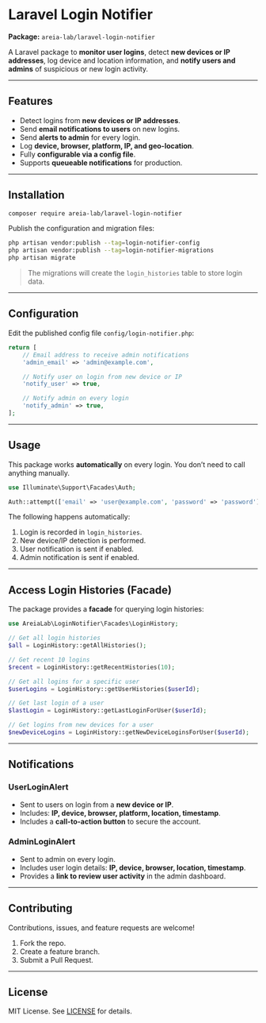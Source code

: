 # Laravel Login Notifier

**Package:** `areia-lab/laravel-login-notifier`

A Laravel package to **monitor user logins**, detect **new devices or IP addresses**, log device and location information, and **notify users and admins** of suspicious or new login activity.

---

## Features

- Detect logins from **new devices or IP addresses**.
- Send **email notifications to users** on new logins.
- Send **alerts to admin** for every login.
- Log **device, browser, platform, IP, and geo-location**.
- Fully **configurable via a config file**.
- Supports **queueable notifications** for production.

---

## Installation

```bash
composer require areia-lab/laravel-login-notifier
```

Publish the configuration and migration files:

```bash
php artisan vendor:publish --tag=login-notifier-config
php artisan vendor:publish --tag=login-notifier-migrations
php artisan migrate
```

> The migrations will create the `login_histories` table to store login data.

---

## Configuration

Edit the published config file `config/login-notifier.php`:

```php
return [
    // Email address to receive admin notifications
    'admin_email' => 'admin@example.com',

    // Notify user on login from new device or IP
    'notify_user' => true,

    // Notify admin on every login
    'notify_admin' => true,
];
```

---

## Usage

This package works **automatically** on every login. You don’t need to call anything manually.

```php
use Illuminate\Support\Facades\Auth;

Auth::attempt(['email' => 'user@example.com', 'password' => 'password']);
```

The following happens automatically:

1. Login is recorded in `login_histories`.
2. New device/IP detection is performed.
3. User notification is sent if enabled.
4. Admin notification is sent if enabled.

---

## Access Login Histories (Facade)

The package provides a **facade** for querying login histories:

```php
use AreiaLab\LoginNotifier\Facades\LoginHistory;

// Get all login histories
$all = LoginHistory::getAllHistories();

// Get recent 10 logins
$recent = LoginHistory::getRecentHistories(10);

// Get all logins for a specific user
$userLogins = LoginHistory::getUserHistories($userId);

// Get last login of a user
$lastLogin = LoginHistory::getLastLoginForUser($userId);

// Get logins from new devices for a user
$newDeviceLogins = LoginHistory::getNewDeviceLoginsForUser($userId);
```

---

## Notifications

### UserLoginAlert

- Sent to users on login from a **new device or IP**.
- Includes: **IP, device, browser, platform, location, timestamp**.
- Includes a **call-to-action button** to secure the account.

### AdminLoginAlert

- Sent to admin on every login.
- Includes user login details: **IP, device, browser, location, timestamp**.
- Provides a **link to review user activity** in the admin dashboard.

---

## Contributing

Contributions, issues, and feature requests are welcome!

1. Fork the repo.
2. Create a feature branch.
3. Submit a Pull Request.

---

## License

MIT License. See [LICENSE](LICENSE) for details.
